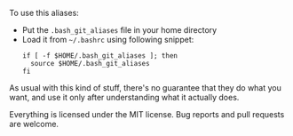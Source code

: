 To use this aliases:
- Put the `.bash_git_aliases` file in your home directory
- Load it from `~/.bashrc` using following snippet:
  ```
  if [ -f $HOME/.bash_git_aliases ]; then
    source $HOME/.bash_git_aliases
  fi
  ```

As usual with this kind of stuff, there's no guarantee that they do what you want, and use it only after understanding what it actually does.

Everything is licensed under the MIT license. Bug reports and pull requests are welcome.
